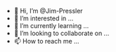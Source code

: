 - 👋 Hi, I’m @Jim-Pressler
- 👀 I’m interested in ...
- 🌱 I’m currently learning ...
- 💞️ I’m looking to collaborate on ...
- 📫 How to reach me ...

<!---
Jim-Pressler/Jim-Pressler is a ✨ special ✨ repository because its `README.md` (this file) appears on your GitHub profile.
You can click the Preview link to take a look at your changes.
--->

